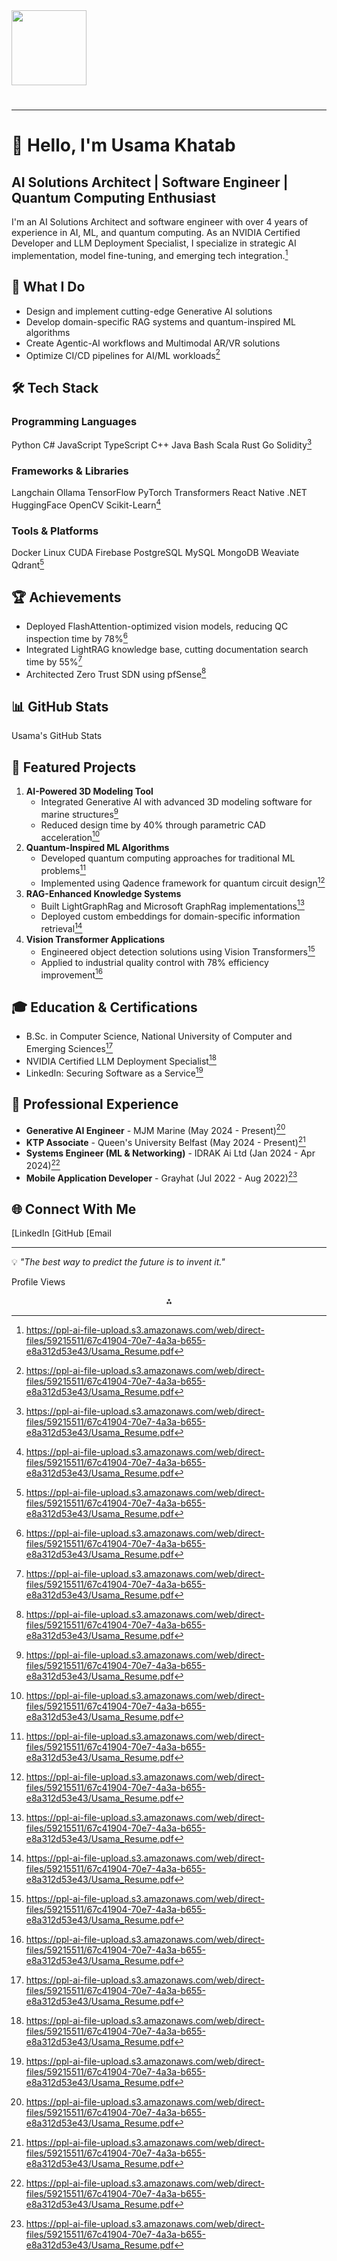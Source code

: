 <img src="https://r2cdn.perplexity.ai/pplx-full-logo-primary-dark%402x.png" class="logo" width="120"/>

# 

---

# 👋 Hello, I'm Usama Khatab

## AI Solutions Architect | Software Engineer | Quantum Computing Enthusiast

I'm an AI Solutions Architect and software engineer with over 4 years of experience in AI, ML, and quantum computing. As an NVIDIA Certified Developer and LLM Deployment Specialist, I specialize in strategic AI implementation, model fine-tuning, and emerging tech integration.[^1]

## 🚀 What I Do

- Design and implement cutting-edge Generative AI solutions
- Develop domain-specific RAG systems and quantum-inspired ML algorithms
- Create Agentic-AI workflows and Multimodal AR/VR solutions
- Optimize CI/CD pipelines for AI/ML workloads[^1]


## 🛠 Tech Stack

### Programming Languages

Python
C\#
JavaScript
TypeScript
C++
Java
Bash
Scala
Rust
Go
Solidity[^1]

### Frameworks \& Libraries

Langchain
Ollama
TensorFlow
PyTorch
Transformers
React Native
.NET
HuggingFace
OpenCV
Scikit-Learn[^1]

### Tools \& Platforms

Docker
Linux
CUDA
Firebase
PostgreSQL
MySQL
MongoDB
Weaviate
Qdrant[^1]

## 🏆 Achievements

- Deployed FlashAttention-optimized vision models, reducing QC inspection time by 78%[^1]
- Integrated LightRAG knowledge base, cutting documentation search time by 55%[^1]
- Architected Zero Trust SDN using pfSense[^1]


## 📊 GitHub Stats

Usama's GitHub Stats

## 🌟 Featured Projects

1. **AI-Powered 3D Modeling Tool**
    - Integrated Generative AI with advanced 3D modeling software for marine structures[^1]
    - Reduced design time by 40% through parametric CAD acceleration[^1]
2. **Quantum-Inspired ML Algorithms**
    - Developed quantum computing approaches for traditional ML problems[^1]
    - Implemented using Qadence framework for quantum circuit design[^1]
3. **RAG-Enhanced Knowledge Systems**
    - Built LightGraphRag and Microsoft GraphRag implementations[^1]
    - Deployed custom embeddings for domain-specific information retrieval[^1]
4. **Vision Transformer Applications**
    - Engineered object detection solutions using Vision Transformers[^1]
    - Applied to industrial quality control with 78% efficiency improvement[^1]

## 🎓 Education \& Certifications

- B.Sc. in Computer Science, National University of Computer and Emerging Sciences[^1]
- NVIDIA Certified LLM Deployment Specialist[^1]
- LinkedIn: Securing Software as a Service[^1]


## 💼 Professional Experience

- **Generative AI Engineer** - MJM Marine (May 2024 - Present)[^1]
- **KTP Associate** - Queen's University Belfast (May 2024 - Present)[^1]
- **Systems Engineer (ML \& Networking)** - IDRAK Ai Ltd (Jan 2024 - Apr 2024)[^1]
- **Mobile Application Developer** - Grayhat (Jul 2022 - Aug 2022)[^1]


## 🌐 Connect With Me

[LinkedIn
[GitHub
[Email

---

💡 *"The best way to predict the future is to invent it."*

Profile Views

<div style="text-align: center">⁂</div>

[^1]: https://ppl-ai-file-upload.s3.amazonaws.com/web/direct-files/59215511/67c41904-70e7-4a3a-b655-e8a312d53e43/Usama_Resume.pdf

[^2]: https://www.linkedin.com/in/usamakhatab981/

